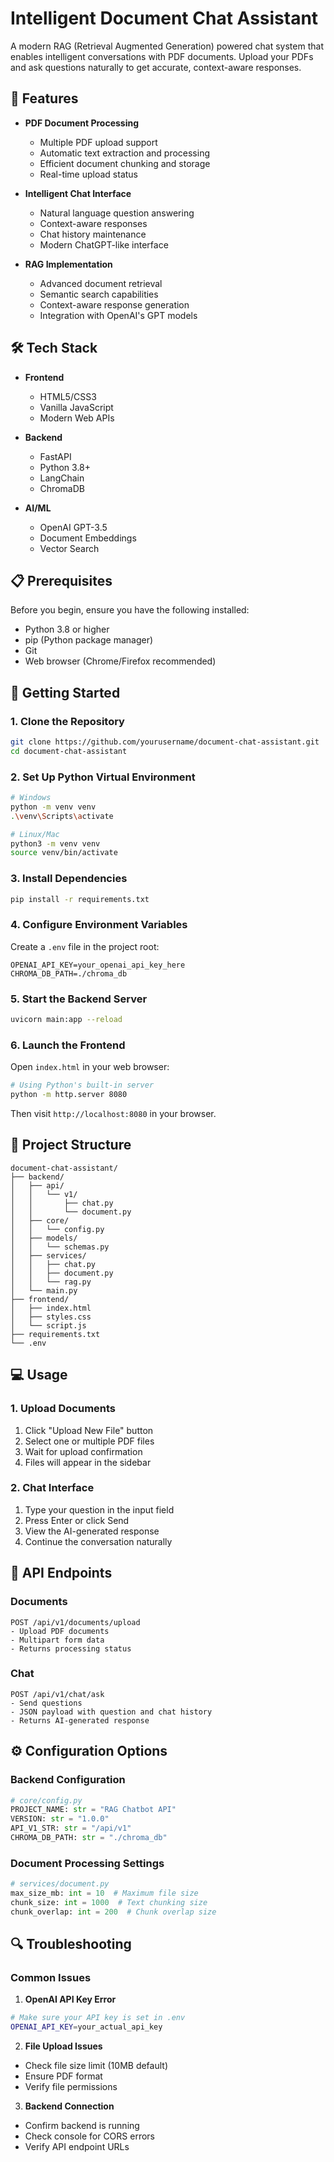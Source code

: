 # Intelligent Document Chat Assistant

A modern RAG (Retrieval Augmented Generation) powered chat system that enables intelligent conversations with PDF documents. Upload your PDFs and ask questions naturally to get accurate, context-aware responses.


## 🌟 Features

- **PDF Document Processing**
  - Multiple PDF upload support
  - Automatic text extraction and processing
  - Efficient document chunking and storage
  - Real-time upload status

- **Intelligent Chat Interface**
  - Natural language question answering
  - Context-aware responses
  - Chat history maintenance
  - Modern ChatGPT-like interface

- **RAG Implementation**
  - Advanced document retrieval
  - Semantic search capabilities
  - Context-aware response generation
  - Integration with OpenAI's GPT models

## 🛠️ Tech Stack

- **Frontend**
  - HTML5/CSS3
  - Vanilla JavaScript
  - Modern Web APIs

- **Backend**
  - FastAPI
  - Python 3.8+
  - LangChain
  - ChromaDB

- **AI/ML**
  - OpenAI GPT-3.5
  - Document Embeddings
  - Vector Search

## 📋 Prerequisites

Before you begin, ensure you have the following installed:
- Python 3.8 or higher
- pip (Python package manager)
- Git
- Web browser (Chrome/Firefox recommended)

## 🚀 Getting Started

### 1. Clone the Repository
```bash
git clone https://github.com/yourusername/document-chat-assistant.git
cd document-chat-assistant
```

### 2. Set Up Python Virtual Environment
```bash
# Windows
python -m venv venv
.\venv\Scripts\activate

# Linux/Mac
python3 -m venv venv
source venv/bin/activate
```

### 3. Install Dependencies
```bash
pip install -r requirements.txt
```

### 4. Configure Environment Variables
Create a `.env` file in the project root:
```env
OPENAI_API_KEY=your_openai_api_key_here
CHROMA_DB_PATH=./chroma_db
```

### 5. Start the Backend Server
```bash
uvicorn main:app --reload
```

### 6. Launch the Frontend
Open `index.html` in your web browser:
```bash
# Using Python's built-in server
python -m http.server 8080
```
Then visit `http://localhost:8080` in your browser.

## 📁 Project Structure

```
document-chat-assistant/
├── backend/
│   ├── api/
│   │   └── v1/
│   │       ├── chat.py
│   │       └── document.py
│   ├── core/
│   │   └── config.py
│   ├── models/
│   │   └── schemas.py
│   ├── services/
│   │   ├── chat.py
│   │   ├── document.py
│   │   └── rag.py
│   └── main.py
├── frontend/
│   ├── index.html
│   ├── styles.css
│   └── script.js
├── requirements.txt
└── .env
```

## 💻 Usage

### 1. Upload Documents
1. Click "Upload New File" button
2. Select one or multiple PDF files
3. Wait for upload confirmation
4. Files will appear in the sidebar

### 2. Chat Interface
1. Type your question in the input field
2. Press Enter or click Send
3. View the AI-generated response
4. Continue the conversation naturally

## 🔧 API Endpoints

### Documents
```
POST /api/v1/documents/upload
- Upload PDF documents
- Multipart form data
- Returns processing status
```

### Chat
```
POST /api/v1/chat/ask
- Send questions
- JSON payload with question and chat history
- Returns AI-generated response
```

## ⚙️ Configuration Options

### Backend Configuration
```python
# core/config.py
PROJECT_NAME: str = "RAG Chatbot API"
VERSION: str = "1.0.0"
API_V1_STR: str = "/api/v1"
CHROMA_DB_PATH: str = "./chroma_db"
```

### Document Processing Settings
```python
# services/document.py
max_size_mb: int = 10  # Maximum file size
chunk_size: int = 1000  # Text chunking size
chunk_overlap: int = 200  # Chunk overlap size
```

## 🔍 Troubleshooting

### Common Issues

1. **OpenAI API Key Error**
```bash
# Make sure your API key is set in .env
OPENAI_API_KEY=your_actual_api_key
```

2. **File Upload Issues**
- Check file size limit (10MB default)
- Ensure PDF format
- Verify file permissions

3. **Backend Connection**
- Confirm backend is running
- Check console for CORS errors
- Verify API endpoint URLs
